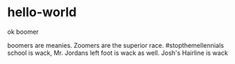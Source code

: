 # hello-world
ok boomer

boomers are meanies. Zoomers are the superior race. #stopthemellennials
school is wack, Mr. Jordans left foot is wack as well. Josh's Hairline is wack
